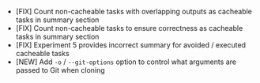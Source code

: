 - [FIX] Count non-cacheable tasks with overlapping outputs as cacheable tasks in summary section
- [FIX] Count non-cacheable tasks to ensure correctness as cacheable tasks in summary section
- [FIX] Experiment 5 provides incorrect summary for avoided / executed cacheable tasks
- [NEW] Add `-o` / `--git-options` option to control what arguments are passed to Git when cloning
